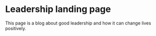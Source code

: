 # Leadership landing page

This page is a blog about good leadership and how it can change lives positively.
